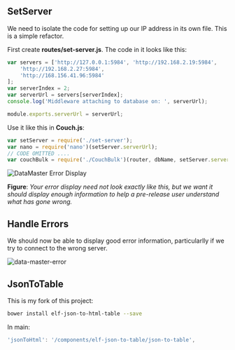 
## SetServer

We need to isolate the code for setting up our IP address in its own file. This is a simple refactor.

First create **routes/set-server.js**. The code in it looks like this:

```javascript
var servers = ['http://127.0.0.1:5984', 'http://192.168.2.19:5984',
    'http://192.168.2.27:5984',
    'http://168.156.41.96:5984'
];
var serverIndex = 2;
var serverUrl = servers[serverIndex];
console.log('Middleware attaching to database on: ', serverUrl);

module.exports.serverUrl = serverUrl;
```

Use it like this in **Couch.js**:

```javascript
var setServer = require('./set-server');
var nano = require('nano')(setServer.serverUrl);
// CODE OMITTED ....
var couchBulk = require('./CouchBulk')(router, dbName, setServer.serverUrl);
```

![DataMaster Error Display](https://s3.amazonaws.com/bucket01.elvenware.com/images/datamaster-error.gif)

**Figure**: _Your error display need not look exactly like this, but we want it should display enough information to help a pre-release user understand what has gone wrong._

## Handle Errors

We should now be able to display good error information, particularlly if we try to connect to the wrong server.

![data-master-error](https://s3.amazonaws.com/bucket01.elvenware.com/images/datamaster-error.gif)

## JsonToTable

This is my fork of this project:


```bash
bower install elf-json-to-html-table --save
```

In main:

```javascript
'jsonToHtml': '/components/elf-json-to-table/json-to-table',
```
